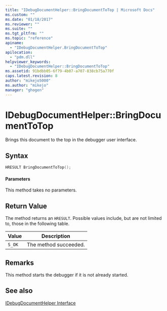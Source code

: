 ```yaml
---
title: "IDebugDocumentHelper::BringDocumentToTop | Microsoft Docs"
ms.custom: ""
ms.date: "01/18/2017"
ms.reviewer: ""
ms.suite: ""
ms.tgt_pltfrm: ""
ms.topic: "reference"
apiname: 
  - "IDebugDocumentHelper.BringDocumentToTop"
apilocation: 
  - "pdm.dll"
helpviewer_keywords: 
  - "IDebugDocumentHelper::BringDocumentToTop"
ms.assetid: 91bdbb05-6f79-4b07-a707-838cb75a770f
caps.latest.revision: 8
author: "mikejo5000"
ms.author: "mikejo"
manager: "ghogen"
---
```

# IDebugDocumentHelper::BringDocumentToTop
Brings this document to the top in the debugger user interface.  
  
## Syntax  
  
```cpp
HRESULT BringDocumentToTop();  
```  
  
#### Parameters  
 This method takes no parameters.  
  
## Return Value  
 The method returns an `HRESULT`. Possible values include, but are not limited to, those in the following table.  
  
|Value|Description|  
|-----------|-----------------|  
|`S_OK`|The method succeeded.|  
  
## Remarks  
 This method starts the debugger if it is not already started.  
  
## See also  
 [IDebugDocumentHelper Interface](../../winscript/reference/idebugdocumenthelper-interface.md)